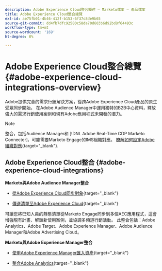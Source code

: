 ```yaml
---
description: Adobe Experience Cloud整合概述 — Marketo檔案 — 產品檔案
title: Adobe Experience Cloud整合總覽
exl-id: ae75fb01-4b46-412f-b153-6f37c8de9b65
source-git-commit: dd4fb7dfc92580c58da70d603b6d92bd8f64493c
workflow-type: tm+mt
source-wordcount: '169'
ht-degree: 0%

---
```


# Adobe Experience Cloud整合總覽{#adobe-experience-cloud-integrations-overview}

Adobe提供完善的需求行銷解決方案，從跨Adobe Experience Cloud產品的原生受眾同步開始。 在Adobe Audience Manager中運用獨特的B2B中心資料，釋放強大的需求行銷使用案例和現有Adobe應用程式未開發的潛力。

>[!NOTE]
>
>整合，包括Audience Manager和 [!DNL Adobe Real-Time CDP Marketo Connecter]，可能需要Marketo Engage的IMS組織對應。 [瞭解如何設定Adobe組織對應](/help/marketo/product-docs/adobe-experience-cloud-integrations/set-up-adobe-organization-mapping.md){target="_blank"}.

## Adobe Experience Cloud整合 {#adobe-experience-cloud-integrations}

**Marketo與Adobe Audience Manager整合**

* [從Adobe Experience Cloud同步對象](/help/marketo/product-docs/adobe-experience-cloud-integrations/sync-an-audience-from-adobe-experience-cloud.md){target="_blank"}

* [傳送清單至Adobe Experience Cloud](/help/marketo/product-docs/core-marketo-concepts/smart-lists-and-static-lists/static-lists/send-a-list-to-adobe-experience-cloud.md){target="_blank"}

可讓您將已知人員的靜態清單從Marketo Engage同步到多個AEC應用程式，這會增強現有計畫、解鎖新使用案例，並協調多頻道行銷活動。 此整合包括：Adobe Analytics、Adobe Target、Adobe Experience Manager、Adobe Audience Manager和Adobe Advertising Cloud。

**Marketo與Adobe Experience Manager整合**

* [使用Adobe Experience Manager匯入資產](/help/marketo/product-docs/adobe-experience-cloud-integrations/importing-assets-with-adobe-experience-manager.md){target="_blank"}

* [整合Adobe Analytics](/help/marketo/product-docs/web-personalization/reporting-for-web-personalization/web-analytics-integrations/integrate-with-adobe-analytics.md){target="_blank"}

